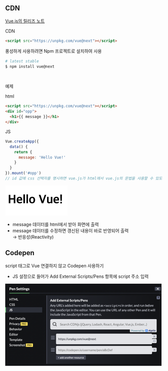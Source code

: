 ## CDN
[Vue.js의 릴리즈 노트](https://github.com/vuejs/vue-next/blob/master/CHANGELOG.md)

CDN
```html
<script src="https://unpkg.com/vue@next"></script>
```

풍성하게 사용하려면 Npm 프로젝트로 설치하여 사용

```bash
# latest stable
$ npm install vue@next
```

<br/>

예제

html

```html
<script src="https://unpkg.com/vue@next"></script>
<div id="opp">
  <h1>{{ message }}</h1>
</div>
```

JS

```jsx
Vue.createApp({
  data() {
    return {
      message: 'Hello Vue!'
    }
  }
}).mount('#opp')
// id 값에 css 선택자를 명시하면 vue.js가 html에서 vue.js의 문법을 사용할 수 있도록 함
```

<img src="../images/1-1.png" width="200px" />

- message 데이터를 html에서 받아 화면에 출력
- message 데이터를 수정하면 갱신된 내용이 바로 반영되어 출력  
  → 반응성(Reactivity)
    

## Codepen

script 태그로 Vue 연결하지 않고 Codepen 사용하기

- JS 설정으로 들어가 Add External Scripts/Pens 항목에 script 주소 입력

<img src="../images/1-2.png" width="500px" />